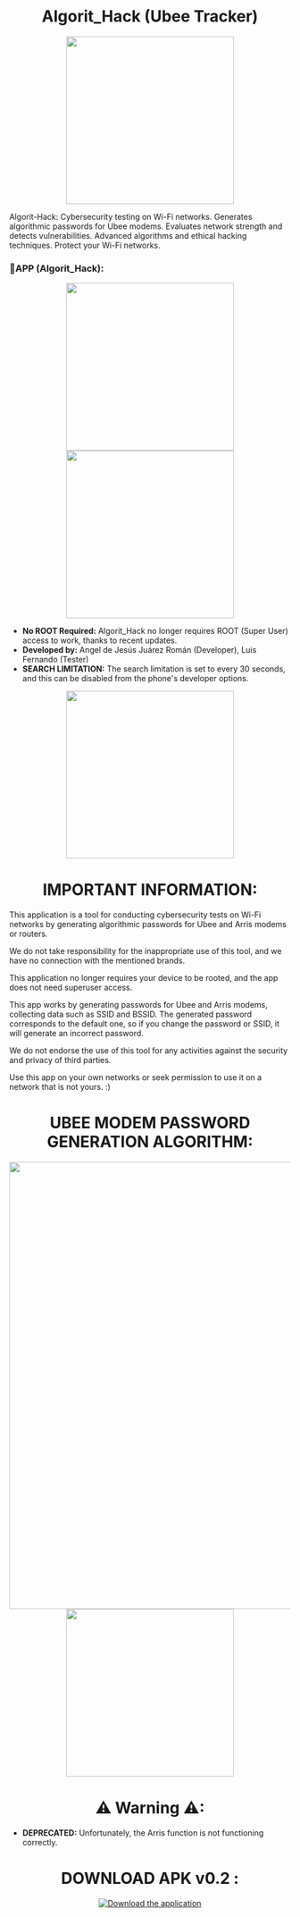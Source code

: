 <div align="center">
  <h1 align="center">Algorit_Hack (Ubee Tracker)</h1>
</div>

<div align="center">
  <img src="https://raw.githubusercontent.com/mega067/mega067/REPO/mega067_log.png" width="300">
</div>

<p>Algorit-Hack: Cybersecurity testing on Wi-Fi networks. Generates algorithmic passwords for Ubee modems. Evaluates network strength and detects vulnerabilities. Advanced algorithms and ethical hacking techniques. Protect your Wi-Fi networks.</p>

<h3>📱APP (Algorit_Hack):</h3>

<div align="center">
  <img src="https://raw.githubusercontent.com/mega067/algorit_hack/master/sour_img/Screenshot_2023-08-30-18-15-58-242_com.example.wi_fi.jpg" width="300">
  <img src="https://raw.githubusercontent.com/mega067/algorit_hack/master/sour_img/Screenshot_2023-08-30-18-16-16-722_com.example.wi_fi.jpg" width="300">
</div>

<ul>
  <li><strong>No ROOT Required:</strong> Algorit_Hack no longer requires ROOT (Super User) access to work, thanks to recent updates.</li>
  <li><strong>Developed by:</strong> Angel de Jesús Juárez Román (Developer), Luis Fernando (Tester)</li>
  <li><strong>SEARCH LIMITATION:</strong> The search limitation is set to every 30 seconds, and this can be disabled from the phone's developer options.</li>
</ul>

<div align="center">
  <img src="https://raw.githubusercontent.com/mega067/algorit_hack/master/sour_img/Screenshot_2023-08-30-18-16-26-731_com.example.wi_fi.jpg" width="300">
</div>

<div align="center">
  <h1 align="center">IMPORTANT INFORMATION:</h1>
</div>
<p>This application is a tool for conducting cybersecurity tests on Wi-Fi networks by generating algorithmic passwords for Ubee and Arris modems or routers.
  
We do not take responsibility for the inappropriate use of this tool, and we have no connection with the mentioned brands.

This application no longer requires your device to be rooted, and the app does not need superuser access.

This app works by generating passwords for Ubee and Arris modems, collecting data such as SSID and BSSID.
The generated password corresponds to the default one, so if you change the password or SSID, it will generate an incorrect password.

We do not endorse the use of this tool for any activities against the security and privacy of third parties. 

Use this app on your own networks or seek permission to use it on a network that is not yours. :) </p>

<div align="center">
  <h1 align="center">UBEE MODEM PASSWORD GENERATION ALGORITHM:</h1>

<p></p>
<img src="https://raw.githubusercontent.com/mega067/algorit_hack/master/sour_img/default-password.jpg" width="800">
<img src="https://raw.githubusercontent.com/mega067/algorit_hack/master/sour_img/Screenshot_2023-09-03-11-13-06-868_com.example.wi_fi.jpg" width="300">
</div>
<div align="center">
  <h1 align="center">⚠ Warning ⚠:</h1>
</div>
<ul>
  <li><strong>DEPRECATED:</strong> Unfortunately, the Arris function is not functioning correctly.</li>
</ul>
<p></p>
</div>

<div align="center">
  <h1 align="center">DOWNLOAD APK v0.2 :</h1>
  
  <a href="https://github.com/mega067/algorit_hack/raw/e15444764d6ff17b3a619ee3edd87ff10d69567f/app/release/app-release.apk">
    <img src="https://img.shields.io/badge/Download ✔ - Green?style=for-the-badge&color=4CAF50&labelColor=4CAF50&logoColor=black" alt="Download the application">
  </a>
</div>
